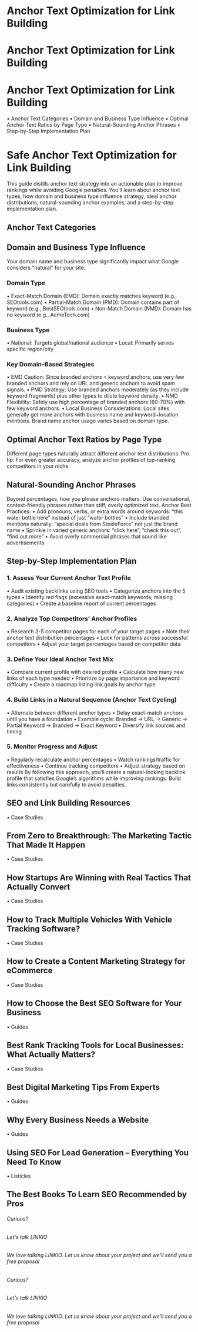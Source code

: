 # Anchor Text Optimization for Link Building

# Anchor Text Optimization for Link Building


# Anchor Text Optimization for Link Building

• Anchor Text Categories
• Domain and Business Type Influence
• Optimal Anchor Text Ratios by Page Type
• Natural-Sounding Anchor Phrases
• Step-by-Step Implementation Plan

# Safe Anchor Text Optimization for Link Building

This guide distills anchor text strategy into an actionable plan to improve rankings while avoiding Google penalties. You’ll learn about anchor text types, how domain and business type influence strategy, ideal anchor distributions, natural-sounding anchor examples, and a step-by-step implementation plan.

## Anchor Text Categories


## Domain and Business Type Influence

Your domain name and business type significantly impact what Google considers “natural” for your site:

### Domain Type

• Exact-Match Domain (EMD): Domain exactly matches keyword (e.g., SEOtools.com)
• Partial-Match Domain (PMD): Domain contains part of keyword (e.g., BestSEOtools.com)
• Non-Match Domain (NMD): Domain has no keyword (e.g., AcmeTech.com)

### Business Type

• National: Targets global/national audience
• Local: Primarily serves specific region/city

### Key Domain-Based Strategies

• EMD Caution: Since branded anchors = keyword anchors, use very few branded anchors and rely on URL and generic anchors to avoid spam signals.
• PMD Strategy: Use branded anchors moderately (as they include keyword fragments) plus other types to dilute keyword density.
• NMD Flexibility: Safely use high percentage of branded anchors (60-70%) with few keyword anchors.
• Local Business Considerations: Local sites generally get more anchors with business name and keyword+location mentions. Brand name anchor usage varies based on domain type.

## Optimal Anchor Text Ratios by Page Type

Different page types naturally attract different anchor text distributions:
Pro tip: For even greater accuracy, analyze anchor profiles of top-ranking competitors in your niche.

## Natural-Sounding Anchor Phrases

Beyond percentages, how you phrase anchors matters. Use conversational, context-friendly phrases rather than stiff, overly optimized text.
Anchor Best Practices:
• Add pronouns, verbs, or extra words around keywords: “this water bottle here” instead of just “water bottles”
• Include branded mentions naturally: “special deals from SteeleForce” not just the brand name
• Sprinkle in varied generic anchors: “click here”, “check this out”, “find out more”
• Avoid overly commercial phrases that sound like advertisements

## Step-by-Step Implementation Plan


### 1. Assess Your Current Anchor Text Profile

• Audit existing backlinks using SEO tools
• Categorize anchors into the 5 types
• Identify red flags (excessive exact-match keywords, missing categories)
• Create a baseline report of current percentages

### 2. Analyze Top Competitors’ Anchor Profiles

• Research 3-5 competitor pages for each of your target pages
• Note their anchor text distribution percentages
• Look for patterns across successful competitors
• Adjust your target percentages based on competitor data

### 3. Define Your Ideal Anchor Text Mix

• Compare current profile with desired profile
• Calculate how many new links of each type needed
• Prioritize by page importance and keyword difficulty
• Create a roadmap listing link goals by anchor type

### 4. Build Links in a Natural Sequence (Anchor Text Cycling)

• Alternate between different anchor types
• Delay exact-match anchors until you have a foundation
• Example cycle: Branded → URL → Generic → Partial Keyword → Branded → Exact Keyword
• Diversify link sources and timing

### 5. Monitor Progress and Adjust

• Regularly recalculate anchor percentages
• Watch rankings/traffic for effectiveness
• Continue tracking competitors
• Adjust strategy based on results
By following this approach, you’ll create a natural-looking backlink profile that satisfies Google’s algorithms while improving rankings. Build links consistently but carefully to avoid penalties.

## SEO and Link Building Resources

• Case Studies

## From Zero to Breakthrough: The Marketing Tactic That Made It Happen

• Case Studies

## How Startups Are Winning with Real Tactics That Actually Convert

• Case Studies

## How to Track Multiple Vehicles With Vehicle Tracking Software?

• Case Studies

## How to Create a Content Marketing Strategy for eCommerce

• Case Studies

## How to Choose the Best SEO Software for Your Business

• Guides

## Best Rank Tracking Tools for Local Businesses: What Actually Matters?

• Case Studies

## Best Digital Marketing Tips From Experts

• Guides

## Why Every Business Needs a Website

• Guides

## Using SEO For Lead Generation – Everything You Need To Know

• Listicles

## The Best Books To Learn SEO Recommended by Pros


###### Curious?


###### Let's talk LINKIO


###### We love talking LINKIO. Let us know about your project and we'll send you a free proposal


###### Curious?


###### Let's talk LINKIO


###### We love talking LINKIO. Let us know about your project and we'll send you a free proposal